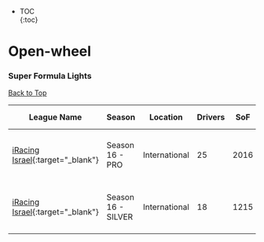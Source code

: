 * TOC  
{:toc}

# Open-wheel

### Super Formula Lights

[Back to Top](#)  

| League Name | Season | Location | Drivers | SoF | Setup | Upcoming Race | New York | London | Sydney |
|-----------------------------------------------------------------------------------------------------------|-------------------|-------------|-------|----|-----|-------------------------------------|---------------------------|---------------------------|----------------------------|
|[iRacing Israel](https://members.iracing.com/membersite/member/LeagueView.do?league=3928){:target="_blank"} |Season  16 \- PRO |International |25 |2016 | |Misano World Circuit Marco Simoncelli |Mon, October 28 02:30PM EDT |Mon, October 28 06:30PM GMT |Tue, October 29 05:30AM AEDT |
|[iRacing Israel](https://members.iracing.com/membersite/member/LeagueView.do?league=3928){:target="_blank"} |Season 16 \- SILVER |International |18 |1215 | |Misano World Circuit Marco Simoncelli |Mon, October 28 01:30PM EDT |Mon, October 28 05:30PM GMT |Tue, October 29 04:30AM AEDT |

